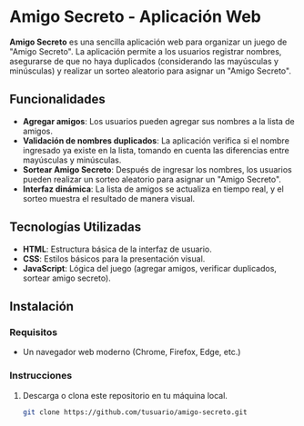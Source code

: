 # Amigo Secreto - Aplicación Web

**Amigo Secreto** es una sencilla aplicación web para organizar un juego de "Amigo Secreto". La aplicación permite a los usuarios registrar nombres, asegurarse de que no haya duplicados (considerando las mayúsculas y minúsculas) y realizar un sorteo aleatorio para asignar un "Amigo Secreto".

## Funcionalidades

- **Agregar amigos**: Los usuarios pueden agregar sus nombres a la lista de amigos.
- **Validación de nombres duplicados**: La aplicación verifica si el nombre ingresado ya existe en la lista, tomando en cuenta las diferencias entre mayúsculas y minúsculas.
- **Sortear Amigo Secreto**: Después de ingresar los nombres, los usuarios pueden realizar un sorteo aleatorio para asignar un "Amigo Secreto".
- **Interfaz dinámica**: La lista de amigos se actualiza en tiempo real, y el sorteo muestra el resultado de manera visual.

## Tecnologías Utilizadas

- **HTML**: Estructura básica de la interfaz de usuario.
- **CSS**: Estilos básicos para la presentación visual.
- **JavaScript**: Lógica del juego (agregar amigos, verificar duplicados, sortear amigo secreto).

## Instalación

### Requisitos

- Un navegador web moderno (Chrome, Firefox, Edge, etc.)

### Instrucciones

1. Descarga o clona este repositorio en tu máquina local.
   ```bash
   git clone https://github.com/tusuario/amigo-secreto.git
